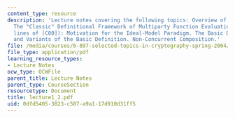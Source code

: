 ```yaml
---
content_type: resource
description: 'Lecture notes covering the following topics: Overview of the Course.
  The "Classic" Definitional Framework of Multiparty Function Evaluation (along the
  lines of [C00]): Motivation for the Ideal-Model Paradigm. The Basic Definition,
  and Variants of the Basic Definition. Non-Concurrent Composition.'
file: /media/courses/6-897-selected-topics-in-cryptography-spring-2004/0dfd54053823c507a9a117d910d31ff5_lecture1_2.pdf
file_type: application/pdf
learning_resource_types:
- Lecture Notes
ocw_type: OCWFile
parent_title: Lecture Notes
parent_type: CourseSection
resourcetype: Document
title: lecture1_2.pdf
uid: 0dfd5405-3823-c507-a9a1-17d910d31ff5
---
```

